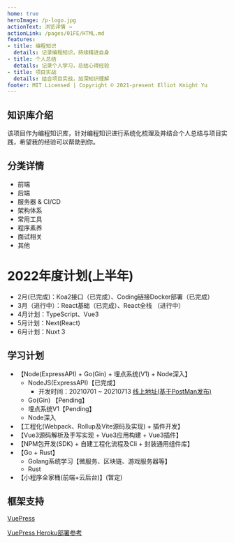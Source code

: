 ```yaml
---
home: true
heroImage: /p-logo.jpg
actionText: 浏览详情 →
actionLink: /pages/01FE/HTML.md
features:
- title: 编程知识
  details: 记录编程知识，持续精进自身
- title: 个人总结
  details: 记录个人学习，总结心得经验
- title: 项目实战
  details: 结合项目实战，加深知识理解
footer: MIT Licensed | Copyright © 2021-present Elliot Knight Yu
---
```


## 知识库介绍
该项目作为编程知识库，针对编程知识进行系统化梳理及并结合个人总结与项目实践，希望我的经验可以帮助到你。

## 分类详情
- 前端
- 后端
- 服务器 & CI/CD
- 架构体系
- 常用工具
- 程序素养
- 面试相关
- 其他

# 2022年度计划(上半年)
- 2月(已完成)：Koa2接口（已完成）、Coding链接Docker部署（已完成）
- 3月（进行中）：React基础（已完成）、React全栈 （进行中）
- 4月计划：TypeScript、Vue3
- 5月计划：Next(React) 
- 6月计划：Nuxt 3


## 学习计划
- 【Node(ExpressAPI) + Go(Gin) + 埋点系统(V1) + Node深入】
    - NodeJS(ExpressAPI)【已完成】
        - 开发时间：20210701 ~ 20210713 [线上地址(基于PostMan发布)](https://documenter.getpostman.com/view/3694200/Tzm8Fb1G#542ba7a3-c910-4076-b1a1-7bbbc61bfb86)
    - Go(Gin) 【Pending】
    - 埋点系统V1【Pending】
    - Node深入
- 【工程化(Webpack、Rollup及Vite源码及实现) + 插件开发】
- 【Vue3源码解析及手写实现 + Vue3应用构建 + Vue3插件】
- 【NPM包开发(SDK) + 自建工程化流程及Cli + 封装通用组件库】
- 【Go + Rust】
  - Golang系统学习【微服务、区块链、游戏服务器等】
  - Rust
- 【小程序全家桶(前端+云后台)】(暂定)


[comment]: <> (## 更新日志)
[comment]: <> (知识库更新记录时间顺序)
[comment]: <> (- 20210629 Init VuePress：)
[comment]: <> (  - 初始化项目并部署至Heroku)
[comment]: <> (  - 将代码放置在Gitee上托管&#40;私有库&#41;)
[comment]: <> (- 20210701 更新：计划发布List)
[comment]: <> (  - 前端（CSS、JavaScript及工程化计划发布列表）)
[comment]: <> (  - 后端（NodeJS、Golang）)
[comment]: <> (- 20210702 更新：MongoDB&#40;基于开发 ExpressAPI 项目获知的可用链接&#41;)
[comment]: <> (- 20210705 更新：2021年下半年学习计划)
[comment]: <> (- 20210713 更新：ExpressAPI接口系统开发时间及链接更新)
[comment]: <> (- 20210714 更新：前端面试题、更新学习计划&#40;根据实用等级优先级排序&#41;)
[comment]: <> (- 20210715 更新：PostMan软件更新及接口整理、更新新版NodeJSAPI线上接口文档)
[comment]: <> (- 20210730 更新：HTML规范、CSS规范)




## 框架支持
[VuePress](https://vuepress.vuejs.org/zh/)

[VuePress Heroku部署参考](https://vuepress.vuejs.org/zh/guide/deploy.html#heroku)
